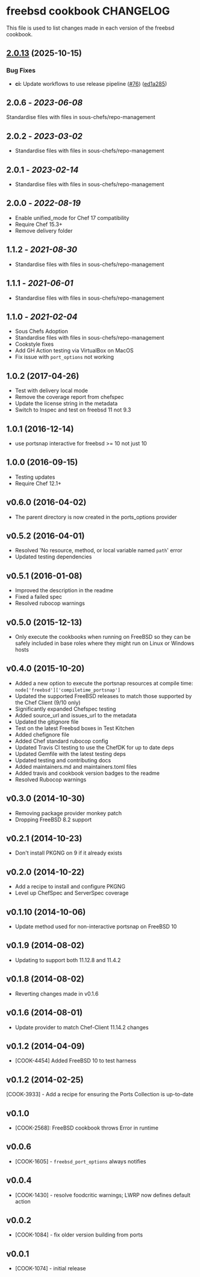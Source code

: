 # freebsd cookbook CHANGELOG

This file is used to list changes made in each version of the freebsd cookbook.

## [2.0.13](https://github.com/sous-chefs/freebsd/compare/2.0.12...v2.0.13) (2025-10-15)


### Bug Fixes

* **ci:** Update workflows to use release pipeline ([#76](https://github.com/sous-chefs/freebsd/issues/76)) ([ed1a285](https://github.com/sous-chefs/freebsd/commit/ed1a285d9913a7991e25ca2700f34fe8f531956d))

## 2.0.6 - *2023-06-08*

Standardise files with files in sous-chefs/repo-management

## 2.0.2 - *2023-03-02*

* Standardise files with files in sous-chefs/repo-management

## 2.0.1 - *2023-02-14*

* Standardise files with files in sous-chefs/repo-management

## 2.0.0 - *2022-08-19*

* Enable unified_mode for Chef 17 compatibility
* Require Chef 15.3+
* Remove delivery folder

## 1.1.2 - *2021-08-30*

* Standardise files with files in sous-chefs/repo-management

## 1.1.1 - *2021-06-01*

* Standardise files with files in sous-chefs/repo-management

## 1.1.0 - *2021-02-04*

* Sous Chefs Adoption
* Standardise files with files in sous-chefs/repo-management
* Cookstyle fixes
* Add GH Action testing via VirtualBox on MacOS
* Fix issue with `port_options` not working

## 1.0.2 (2017-04-26)

* Test with delivery local mode
* Remove the coverage report from chefspec
* Update the license string in the metadata
* Switch to Inspec and test on freebsd 11 not 9.3

## 1.0.1 (2016-12-14)

* use portsnap interactive for freebsd >= 10 not just 10

## 1.0.0 (2016-09-15)

* Testing updates
* Require Chef 12.1+

## v0.6.0 (2016-04-02)

* The parent directory is now created in the ports_options provider

## v0.5.2 (2016-04-01)

* Resolved 'No resource, method, or local variable named `path`' error
* Updated testing dependencies

## v0.5.1 (2016-01-08)

* Improved the description in the readme
* Fixed a failed spec
* Resolved rubocop warnings

## v0.5.0 (2015-12-13)

* Only execute the cookbooks when running on FreeBSD so they can be safely included in base roles where they might run on Linux or Windows hosts

## v0.4.0 (2015-10-20)

* Added a new option to execute the portsnap resources at compile time: `node['freebsd']['compiletime_portsnap']`
* Updated the supported FreeBSD releases to match those supported by the Chef Client (9/10 only)
* Significantly expanded Chefspec testing
* Added source_url and issues_url to the metadata
* Updated the gitignore file
* Test on the latest Freebsd boxes in Test Kitchen
* Added chefignore file
* Added Chef standard rubocop config
* Updated Travis CI testing to use the ChefDK for up to date deps
* Updated Gemfile with the latest testing deps
* Updated testing and contributing docs
* Added maintainers.md and maintainers.toml files
* Added travis and cookbook version badges to the readme
* Resolved Rubocop warnings

## v0.3.0 (2014-10-30)

* Removing package provider monkey patch
* Dropping FreeBSD 8.2 support

## v0.2.1 (2014-10-23)

* Don't install PKGNG on 9 if it already exists

## v0.2.0 (2014-10-22)

* Add a recipe to install and configure PKGNG
* Level up ChefSpec and ServerSpec coverage

## v0.1.10 (2014-10-06)

* Update method used for non-interactive portsnap on FreeBSD 10

## v0.1.9 (2014-08-02)

* Updating to support both 11.12.8 and 11.4.2

## v0.1.8 (2014-08-02)

* Reverting changes made in v0.1.6

## v0.1.6 (2014-08-01)

* Update provider to match Chef-Client 11.14.2 changes

## v0.1.2 (2014-04-09)

* [COOK-4454] Added FreeBSD 10 to test harness

## v0.1.2 (2014-02-25)

[COOK-3933] - Add a recipe for ensuring the Ports Collection is up-to-date

## v0.1.0

* [COOK-2568]: FreeBSD cookbook throws Error in runtime

## v0.0.6

* [COOK-1605] - `freebsd_port_options` always notifies

## v0.0.4

* [COOK-1430] - resolve foodcritic warnings; LWRP now defines default action

## v0.0.2

* [COOK-1084] - fix older version building from ports

## v0.0.1

* [COOK-1074] - initial release
